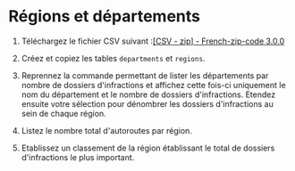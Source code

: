 # Régions et départements

1. Téléchargez le fichier CSV suivant :[[CSV - zip] - French-zip-code 3.0.0](https://www.data.gouv.fr/fr/datasets/r/0e016380-b70b-4443-a777-16f0bec7373e)

2. Créez et copiez les tables `departments` et `regions`.

3. Reprennez la commande permettant de lister les départements par nombre de dossiers d'infractions et affichez cette fois-ci uniquement le nom du département et le nombre de dossiers d'infractions. Etendez ensuite votre sélection pour dénombrer les dossiers d'infractions au sein de chaque région.

4. Listez le nombre total d'autoroutes par région.

5. Etablissez un classement de la région établissant le total de dossiers d'infractions le plus important.
